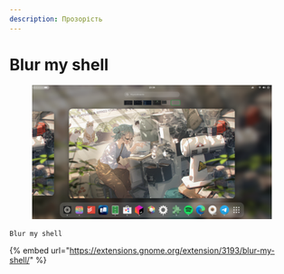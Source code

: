 ```yaml
---
description: Прозорість
---
```


# Blur my shell

<figure><img src="../../.gitbook/assets/image (65).png" alt=""><figcaption></figcaption></figure>

```
Blur my shell
```

{% embed url="https://extensions.gnome.org/extension/3193/blur-my-shell/" %}
